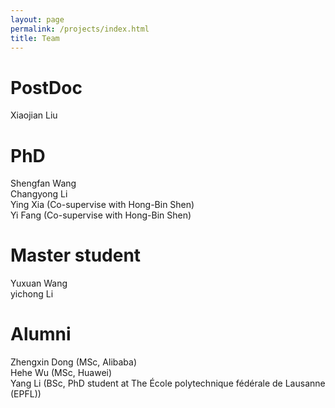 ```yaml
---
layout: page
permalink: /projects/index.html
title: Team
---
```


# PostDoc
Xiaojian Liu <br>

# PhD
Shengfan Wang <br>
Changyong Li  <br>
Ying Xia (Co-supervise with Hong-Bin Shen) <br>
Yi Fang (Co-supervise with Hong-Bin Shen) <br>

# Master student
Yuxuan Wang <br>
yichong Li <br>

# Alumni
Zhengxin Dong (MSc, Alibaba) <br>
Hehe Wu (MSc, Huawei) <br>
Yang Li (BSc, PhD student at The École polytechnique fédérale de Lausanne (EPFL)) <br>
<br>




